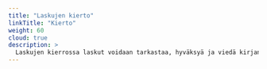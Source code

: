 ```yaml
---
title: "Laskujen kierto"
linkTitle: "Kierto"
weight: 60
cloud: true
description: >
  Laskujen kierrossa laskut voidaan tarkastaa, hyväksyä ja viedä kirjanpitoon. Laskuja voidaan ottaa vastaan verkkolaskuina ja laskutusportaalin kautta.
---
```

